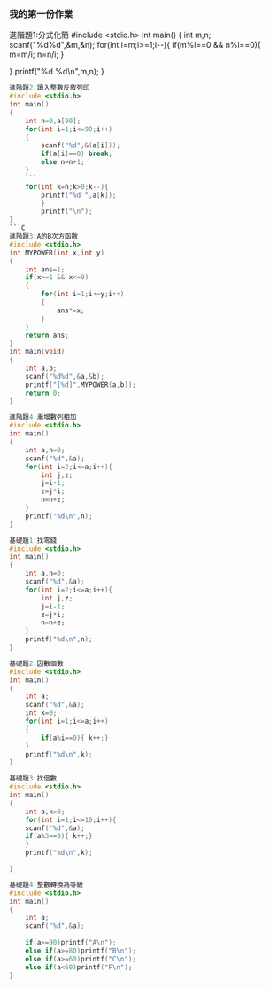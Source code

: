 ### 我的第一份作業

進階題1:分式化簡
#include <stdio.h>
int main()
{
    int m,n;
    scanf("%d%d",&m,&n);
    for(int i=m;i>=1;i--){
    if(m%i==0 && n%i==0){
    m=m/i;
    n=n/i;
    }
    
}
 printf("%d %d\n",m,n);
}
```C
進階題2:讀入整數反敘列印
#include <stdio.h>
int main()
{
    int n=0,a[90];
    for(int i=1;i<=90;i++)
    {
        scanf("%d",&(a[i]));
        if(a[i]==0) break;
        else n=n+1;
    }
    ```
    for(int k=n;k>0;k--){
        printf("%d ",a[k]);
        }
        printf("\n");
}
```C
進階題3:A的B次方函數
#include <stdio.h>
int MYPOWER(int x,int y)
{
    int ans=1;
    if(x>=1 && x<=9)
    {
        for(int i=1;i<=y;i++)
        {
            ans*=x;
        }
    }
    return ans;
}
int main(void)
{
    int a,b;
    scanf("%d%d",&a,&b);
    printf("[%d]",MYPOWER(a,b));
    return 0;
}

進階題4:漸增數列相加
#include <stdio.h>
int main()
{
    int a,n=0;
    scanf("%d",&a);
    for(int i=2;i<=a;i++){
        int j,z;
        j=i-1;
        z=j*i;
        n=n+z;
    }
    printf("%d\n",n);
}

基礎題1:找零錢
#include <stdio.h>
int main()
{
    int a,n=0;
    scanf("%d",&a);
    for(int i=2;i<=a;i++){
        int j,z;
        j=i-1;
        z=j*i;
        n=n+z;
    }
    printf("%d\n",n);
}

基礎題2:因數個數
#include <stdio.h>
int main()
{
    int a;
    scanf("%d",&a);
    int k=0;
    for(int i=1;i<=a;i++)
    {
        if(a%i==0){ k++;}
    }    
    printf("%d\n",k);
}

基礎題3:找倍數
#include <stdio.h>
int main()
{
    int a,k=0;
    for(int i=1;i<=10;i++){
    scanf("%d",&a);
    if(a%3==0){ k++;}
    }
    printf("%d\n",k);

}

基礎題4:整數轉換為等級
#include <stdio.h>
int main()
{
    int a;
    scanf("%d",&a);
    
    if(a>=90)printf("A\n");
    else if(a>=80)printf("B\n");
    else if(a>=60)printf("C\n");
    else if(a<60)printf("F\n");
}

